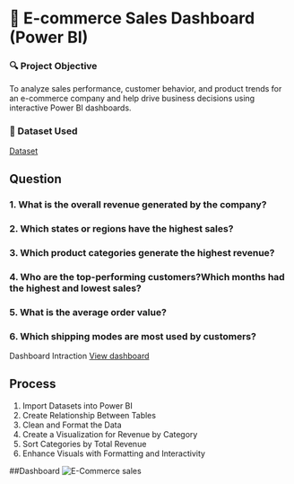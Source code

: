 # 🛒 E-commerce Sales Dashboard (Power BI)

### 🔍 Project Objective
To analyze sales performance, customer behavior, and product trends for an e-commerce company and help drive business decisions using interactive Power BI dashboards.
### 📁 Dataset Used
<a href="https://github.com/siddhantongithub/Data-analysis-/blob/main/Details.csv">
<a href="https://github.com/siddhantongithub/Data-analysis-/blob/main/Orders.csv">Dataset</a>

  
## Question
### 1. What is the overall revenue generated by the company?
### 2. Which states or regions have the highest sales?
### 3. Which product categories generate the highest revenue?
### 4. Who are the top-performing customers?Which months had the highest and lowest sales? 
### 5. What is the average order value?
### 6. Which shipping modes are most used by customers?

Dashboard Intraction <a href="https://github.com/siddhantongithub/Data-analysis-/blob/main/E-Commerce%20sales%20.png">View dashboard</a> 

## Process
1. Import Datasets into Power BI
2. Create Relationship Between Tables
3. Clean and Format the Data
4. Create a Visualization for Revenue by Category
5. Sort Categories by Total Revenue
6. Enhance Visuals with Formatting and Interactivity

##Dashboard
![E-Commerce sales ](https://github.com/user-attachments/assets/240997c9-c90b-4da4-8c4f-ea7e2f5ec22b)









